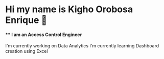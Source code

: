 # Hi my name is Kigho Orobosa Enrique 👋
#### ** I am an Access Control Engineer
I'm currently working on Data Analytics
I'm currently learning Dashboard creation using Excel
<!--
**Kighoorobosa/Kighoorobosa** is a ✨ _special_ ✨ repository because its `README.md` (this file) appears on your GitHub profile.

Here are some ideas to get you started:

- 🔭 I’m currently working on ...
- 🌱 I’m currently learning ...
- 👯 I’m looking to collaborate on ...
- 🤔 I’m looking for help with ...
- 💬 Ask me about ...
- 📫 How to reach me: ...
- 😄 Pronouns: ...
- ⚡ Fun fact: ...
-->
